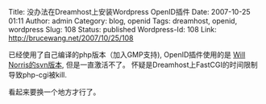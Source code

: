 Title: 没办法在Dreamhost上安装Wordpress OpenID插件
Date: 2007-10-25 01:11
Author: admin
Category: blog, openid
Tags: dreamhost, openid, wordpress
Slug: 108
Status: published
Wordpress-Id: 108
Link: http://brucewang.net/2007/10/25/108

已经使用了自己编译的php版本（加入GMP支持), OpenID插件使用的是 [Will
Norris的svn版本](http://willnorris.com/projects/wpopenid/),
但是一直激活不了。 怀疑是Dreamhost上FastCGI的时间限制导致php-cgi被kill.

看起来要换一个地方才行了。
